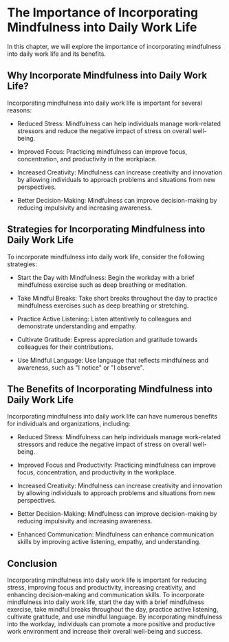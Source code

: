 The Importance of Incorporating Mindfulness into Daily Work Life
===========================================================================================================================

In this chapter, we will explore the importance of incorporating mindfulness into daily work life and its benefits.

Why Incorporate Mindfulness into Daily Work Life?
-------------------------------------------------

Incorporating mindfulness into daily work life is important for several reasons:

* Reduced Stress: Mindfulness can help individuals manage work-related stressors and reduce the negative impact of stress on overall well-being.

* Improved Focus: Practicing mindfulness can improve focus, concentration, and productivity in the workplace.

* Increased Creativity: Mindfulness can increase creativity and innovation by allowing individuals to approach problems and situations from new perspectives.

* Better Decision-Making: Mindfulness can improve decision-making by reducing impulsivity and increasing awareness.

Strategies for Incorporating Mindfulness into Daily Work Life
-------------------------------------------------------------

To incorporate mindfulness into daily work life, consider the following strategies:

* Start the Day with Mindfulness: Begin the workday with a brief mindfulness exercise such as deep breathing or meditation.

* Take Mindful Breaks: Take short breaks throughout the day to practice mindfulness exercises such as deep breathing or stretching.

* Practice Active Listening: Listen attentively to colleagues and demonstrate understanding and empathy.

* Cultivate Gratitude: Express appreciation and gratitude towards colleagues for their contributions.

* Use Mindful Language: Use language that reflects mindfulness and awareness, such as "I notice" or "I observe".

The Benefits of Incorporating Mindfulness into Daily Work Life
--------------------------------------------------------------

Incorporating mindfulness into daily work life can have numerous benefits for individuals and organizations, including:

* Reduced Stress: Mindfulness can help individuals manage work-related stressors and reduce the negative impact of stress on overall well-being.

* Improved Focus and Productivity: Practicing mindfulness can improve focus, concentration, and productivity in the workplace.

* Increased Creativity: Mindfulness can increase creativity and innovation by allowing individuals to approach problems and situations from new perspectives.

* Better Decision-Making: Mindfulness can improve decision-making by reducing impulsivity and increasing awareness.

* Enhanced Communication: Mindfulness can enhance communication skills by improving active listening, empathy, and understanding.

Conclusion
----------

Incorporating mindfulness into daily work life is important for reducing stress, improving focus and productivity, increasing creativity, and enhancing decision-making and communication skills. To incorporate mindfulness into daily work life, start the day with a brief mindfulness exercise, take mindful breaks throughout the day, practice active listening, cultivate gratitude, and use mindful language. By incorporating mindfulness into the workday, individuals can promote a more positive and productive work environment and increase their overall well-being and success.
